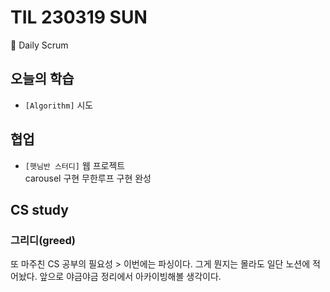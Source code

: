 # TIL 230319 SUN

🧸 Daily Scrum

## 오늘의 학습

- `[Algorithm]` 시도

## 협업

- `[햇님반 스터디]` 웹 프로젝트\
  carousel 구현 무한루프 구현 완성

## CS study

### 그리디(greed)

또 마주친 CS 공부의 필요성 > 이번에는 파싱이다. 그게 뭔지는 몰라도 일단 노션에 적어놨다. 앞으로 야금야금 정리에서 아카이빙해볼 생각이다.
